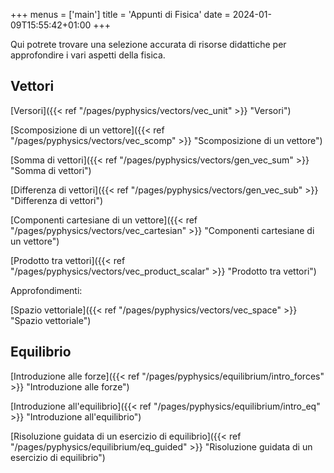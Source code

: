 +++
menus = ['main']
title = 'Appunti di Fisica'
date = 2024-01-09T15:55:42+01:00
+++

Qui potrete trovare una selezione accurata di risorse didattiche per approfondire i vari aspetti della fisica. 

<h2>Vettori</h2>

[Versori]({{< ref "/pages/pyphysics/vectors/vec_unit" >}}  "Versori")

[Scomposizione di un vettore]({{< ref "/pages/pyphysics/vectors/vec_scomp" >}}  "Scomposizione di un vettore")

[Somma di vettori]({{< ref "/pages/pyphysics/vectors/gen_vec_sum" >}}  "Somma di vettori")

[Differenza di vettori]({{< ref "/pages/pyphysics/vectors/gen_vec_sub" >}}  "Differenza di vettori")

[Componenti cartesiane di un vettore]({{< ref "/pages/pyphysics/vectors/vec_cartesian" >}}  "Componenti cartesiane di un vettore")

[Prodotto tra vettori]({{< ref "/pages/pyphysics/vectors/vec_product_scalar" >}}  "Prodotto tra vettori")

Approfondimenti:

[Spazio vettoriale]({{< ref "/pages/pyphysics/vectors/vec_space" >}}  "Spazio vettoriale")

<h2>Equilibrio</h2>

[Introduzione alle forze]({{< ref "/pages/pyphysics/equilibrium/intro_forces" >}}  "Introduzione alle forze")

[Introduzione all'equilibrio]({{< ref "/pages/pyphysics/equilibrium/intro_eq" >}}  "Introduzione all'equilibrio")

[Risoluzione guidata di un esercizio di equilibrio]({{< ref "/pages/pyphysics/equilibrium/eq_guided" >}}  "Risoluzione guidata di un esercizio di equilibrio")